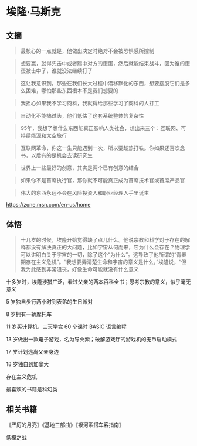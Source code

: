 # 埃隆·马斯克

## 文摘

> 最核心的一点就是，他做出决定时绝对不会被恐惧感所控制

> 想要赢，就得先击中或者踢中对方的蛋蛋，然后就能结束战斗，因为谁的蛋蛋被击中了，谁就没法继续打了

> 这让我意识到，那些在我们长大过程中潜移默化的东西，想要摆脱它们是多么困难，哪怕那些东西根本不是我们想要的

> 我担心如果我不学习商科，我就得给那些学习了商科的人打工

> 自动化不能搞过头，他们低估了这套系统整体的复杂性

> 95年，我想了想什么东西能真正影响人类社会，想出来三个：互联网、可持续能源和太空旅行

> 互联网革命，你这一生只能遇到一次，所以要趁热打铁。你如果还喜欢念书，以后有的是机会去读研究生

> 世界上一些最好的创意，其实是两个已有创意的结合

> 如果你不是首席执行官，那你就不可能真正成为首席技术官或首席产品官

> 伟大的东西永远不会在风险投资人和职业经理人手里诞生

<https://zone.msn.com/en-us/home>

## 体悟

> 十几岁的时候，埃隆开始觉得缺了点儿什么。他说宗教和科学对于存在的解释都没有解决真正的大问题，比如宇宙从何而来，它为什么会存在？物理学可以讲明白关于宇宙的一切，除了这个“为什么”。这导致了他所谓的“青春期存在主义危机”。“我想要弄清楚生命和宇宙的意义是什么，”埃隆说，“但我为此感到非常沮丧，好像生命可能就没有什么意义

十多岁时，埃隆涉猎广泛，看过父亲的两本百科全书；思考宗教的意义，似乎毫无意义

5 岁独自步行两小时到表弟的生日派对

8 岁拥有一辆摩托车

11 岁买计算机，三天学完 60 个课时 BASIC 语言编程

13 岁做出一款电子游戏，名为导火索；破解游戏厅的游戏机的无币启动模式

17 岁计划逃离父亲身边

18 岁独自到加拿大

存在主义危机

最喜欢的书籍是科幻类

## 相关书籍

《严厉的月亮》《基地三部曲》《银河系搭车客指南》

低模之战
